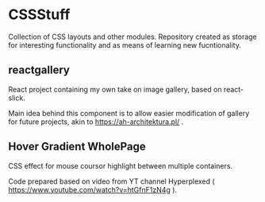 # CSSStuff

Collection of CSS layouts and other modules. Repository created as storage for interesting functionality and as means of learning new fucntionality.

## reactgallery

React project containing my own take on image gallery, based on react-slick.

Main idea behind this component is to allow easier modification of gallery for future projects, akin to https://ah-architektura.pl/ .

## Hover Gradient WholePage

CSS effect for mouse coursor highlight between multiple containers.

Code prepared based on video from YT channel Hyperplexed ( https://www.youtube.com/watch?v=htGfnF1zN4g ).


